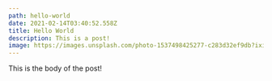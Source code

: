 ```yaml
---
path: hello-world
date: 2021-02-14T03:40:52.558Z
title: Hello World
description: This is a post!
image: https://images.unsplash.com/photo-1537498425277-c283d32ef9db?ixid=MXwxMjA3fDB8MHxwaG90by1wYWdlfHx8fGVufDB8fHw%3D&ixlib=rb-1.2.1&auto=format&fit=crop&w=2857&q=80
---
```

This is the body of the post!